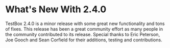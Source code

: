# What's New With 2.4.0

TestBox 2.4.0 is a minor release with some great new functionality and tons of fixes. This release has been a great community effort as many people in the community contributed to its release. Special thanks to Eric Peterson, Joe Gooch and Sean Corfield for their additions, testing and contributions.


